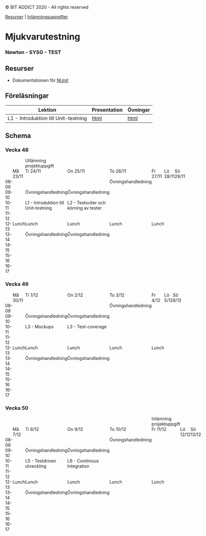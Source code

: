 <link href="css/styling.css" rel="stylesheet"></link>

© BIT ADDICT 2020 - All rights reserved

[Resurser](#resurser) | [Inlämningsuppgifter](#assignments)

# Mjukvarutestning
### Newton - SYSG - TEST

##  Resurser <a name="resurser"></a>

- Dokumentationen för [NUnit](https://docs.nunit.org/)

## Föreläsningar

| Lektion | Presentation | Övningar | 
| --- | --- | --- | 
| L1 - Introduktion till Unit-testning | [html](./lektioner/01-introduktion-till-unit-testning/01-introduktion-till-unit-testning.presentation.html) | [html](./lektioner/01-introduktion-till-unit-testning/01-introduktion-till-unit-testning.övningar.html) | 

## <a name="assignments"></a>

## Schema

<div>
  <h3>Vecka 48</h3>
  <div class="schedule" style="display:grid;grid-template-rows:auto auto auto auto auto auto auto auto auto auto auto;grid-template-columns:1fr 1fr 1fr 1fr 1fr 1fr 1fr 1fr">
    <div class="heading" style="grid-column:1;grid-row:3">08-09</div>
    <div class="heading" style="grid-column:1;grid-row:4">09-10</div>
    <div class="heading" style="grid-column:1;grid-row:5">10-11</div>
    <div class="heading" style="grid-column:1;grid-row:6">11-12</div>
    <div class="heading" style="grid-column:1;grid-row:7">12-13</div>
    <div class="heading" style="grid-column:1;grid-row:8">13-14</div>
    <div class="heading" style="grid-column:1;grid-row:9">14-15</div>
    <div class="heading" style="grid-column:1;grid-row:10">15-16</div>
    <div class="heading" style="grid-column:1;grid-row:11">16-17</div>
    <div class="heading" style="grid-row:2;grid-column:2">Må 23/11</div>
    <div class="heading" style="grid-row:2;grid-column:3">Ti 24/11</div>
    <div class="heading" style="grid-row:2;grid-column:4">On 25/11</div>
    <div class="heading" style="grid-row:2;grid-column:5">To 26/11</div>
    <div class="heading" style="grid-row:2;grid-column:6">Fr 27/11</div>
    <div class="heading" style="grid-row:2;grid-column:7">Lö 28/11</div>
    <div class="heading" style="grid-row:2;grid-column:8">Sö 29/11</div>
    <div class="lunch" style="grid-row:7 / span 1;grid-column:2">Lunch</div>
    <div style="grid-row:1;grid-column:3">
      <div class="assignment" style="width:100%">Utlämning projektuppgift</div>
    </div>
    <div class="tutoring" style="grid-row:4 / span 1;grid-column:3">Övningshandledning</div>
    <div class="lecture" style="grid-row:5 / span 2;grid-column:3">L1 - Introduktion till Unit-testning</div>
    <div class="lunch" style="grid-row:7 / span 1;grid-column:3">Lunch</div>
    <div class="tutoring" style="grid-row:8 / span 3;grid-column:3">Övningshandledning</div>
    <div class="tutoring" style="grid-row:4 / span 1;grid-column:4">Övningshandledning</div>
    <div class="lecture" style="grid-row:5 / span 2;grid-column:4">L2 - Testsviter och körning av tester</div>
    <div class="lunch" style="grid-row:7 / span 1;grid-column:4">Lunch</div>
    <div class="tutoring" style="grid-row:8 / span 3;grid-column:4">Övningshandledning</div>
    <div class="tutoring" style="grid-row:3 / span 4;grid-column:5">Övningshandledning</div>
    <div class="lunch" style="grid-row:7 / span 1;grid-column:5">Lunch</div>
    <div class="lunch" style="grid-row:7 / span 1;grid-column:6">Lunch</div>
  </div>
  <h3>Vecka 49</h3>
  <div class="schedule" style="display:grid;grid-template-rows:auto auto auto auto auto auto auto auto auto auto auto;grid-template-columns:1fr 1fr 1fr 1fr 1fr 1fr 1fr 1fr">
    <div class="heading" style="grid-column:1;grid-row:3">08-09</div>
    <div class="heading" style="grid-column:1;grid-row:4">09-10</div>
    <div class="heading" style="grid-column:1;grid-row:5">10-11</div>
    <div class="heading" style="grid-column:1;grid-row:6">11-12</div>
    <div class="heading" style="grid-column:1;grid-row:7">12-13</div>
    <div class="heading" style="grid-column:1;grid-row:8">13-14</div>
    <div class="heading" style="grid-column:1;grid-row:9">14-15</div>
    <div class="heading" style="grid-column:1;grid-row:10">15-16</div>
    <div class="heading" style="grid-column:1;grid-row:11">16-17</div>
    <div class="heading" style="grid-row:2;grid-column:2">Må 30/11</div>
    <div class="heading" style="grid-row:2;grid-column:3">Ti 1/12</div>
    <div class="heading" style="grid-row:2;grid-column:4">On 2/12</div>
    <div class="heading" style="grid-row:2;grid-column:5">To 3/12</div>
    <div class="heading" style="grid-row:2;grid-column:6">Fr 4/12</div>
    <div class="heading" style="grid-row:2;grid-column:7">Lö 5/12</div>
    <div class="heading" style="grid-row:2;grid-column:8">Sö 6/12</div>
    <div class="lunch" style="grid-row:7 / span 1;grid-column:2">Lunch</div>
    <div class="tutoring" style="grid-row:4 / span 1;grid-column:3">Övningshandledning</div>
    <div class="lecture" style="grid-row:5 / span 2;grid-column:3">L3 - Mockups</div>
    <div class="lunch" style="grid-row:7 / span 1;grid-column:3">Lunch</div>
    <div class="tutoring" style="grid-row:8 / span 3;grid-column:3">Övningshandledning</div>
    <div class="tutoring" style="grid-row:4 / span 1;grid-column:4">Övningshandledning</div>
    <div class="lecture" style="grid-row:5 / span 2;grid-column:4">L3 - Test-coverage</div>
    <div class="lunch" style="grid-row:7 / span 1;grid-column:4">Lunch</div>
    <div class="tutoring" style="grid-row:8 / span 3;grid-column:4">Övningshandledning</div>
    <div class="tutoring" style="grid-row:3 / span 4;grid-column:5">Övningshandledning</div>
    <div class="lunch" style="grid-row:7 / span 1;grid-column:5">Lunch</div>
    <div class="lunch" style="grid-row:7 / span 1;grid-column:6">Lunch</div>
  </div>
  <h3>Vecka 50</h3>
  <div class="schedule" style="display:grid;grid-template-rows:auto auto auto auto auto auto auto auto auto auto auto;grid-template-columns:1fr 1fr 1fr 1fr 1fr 1fr 1fr 1fr">
    <div class="heading" style="grid-column:1;grid-row:3">08-09</div>
    <div class="heading" style="grid-column:1;grid-row:4">09-10</div>
    <div class="heading" style="grid-column:1;grid-row:5">10-11</div>
    <div class="heading" style="grid-column:1;grid-row:6">11-12</div>
    <div class="heading" style="grid-column:1;grid-row:7">12-13</div>
    <div class="heading" style="grid-column:1;grid-row:8">13-14</div>
    <div class="heading" style="grid-column:1;grid-row:9">14-15</div>
    <div class="heading" style="grid-column:1;grid-row:10">15-16</div>
    <div class="heading" style="grid-column:1;grid-row:11">16-17</div>
    <div class="heading" style="grid-row:2;grid-column:2">Må 7/12</div>
    <div class="heading" style="grid-row:2;grid-column:3">Ti 8/12</div>
    <div class="heading" style="grid-row:2;grid-column:4">On 9/12</div>
    <div class="heading" style="grid-row:2;grid-column:5">To 10/12</div>
    <div class="heading" style="grid-row:2;grid-column:6">Fr 11/12</div>
    <div class="heading" style="grid-row:2;grid-column:7">Lö 12/12</div>
    <div class="heading" style="grid-row:2;grid-column:8">Sö 13/12</div>
    <div class="lunch" style="grid-row:7 / span 1;grid-column:2">Lunch</div>
    <div class="tutoring" style="grid-row:4 / span 1;grid-column:3">Övningshandledning</div>
    <div class="lecture" style="grid-row:5 / span 2;grid-column:3">L5 - Testdriven utveckling</div>
    <div class="lunch" style="grid-row:7 / span 1;grid-column:3">Lunch</div>
    <div class="tutoring" style="grid-row:8 / span 3;grid-column:3">Övningshandledning</div>
    <div class="tutoring" style="grid-row:4 / span 1;grid-column:4">Övningshandledning</div>
    <div class="lecture" style="grid-row:5 / span 2;grid-column:4">L6 - Continious Integration</div>
    <div class="lunch" style="grid-row:7 / span 1;grid-column:4">Lunch</div>
    <div class="tutoring" style="grid-row:8 / span 3;grid-column:4">Övningshandledning</div>
    <div class="tutoring" style="grid-row:3 / span 4;grid-column:5">Övningshandledning</div>
    <div class="lunch" style="grid-row:7 / span 1;grid-column:5">Lunch</div>
    <div style="grid-row:1;grid-column:6">
      <div class="assignment" style="width:100%">Inlämning projektuppgift</div>
    </div>
    <div class="lunch" style="grid-row:7 / span 1;grid-column:6">Lunch</div>
  </div>
</div>